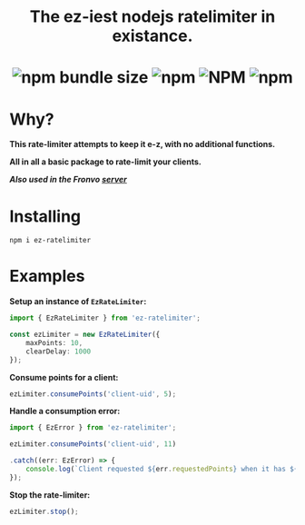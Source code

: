 <h1 align='center'>The ez-iest nodejs ratelimiter in existance.</h1>

<h1 align='center'>

![npm bundle size](https://img.shields.io/bundlephobia/min/ez-ratelimiter?style=for-the-badge) ![npm](https://img.shields.io/npm/dm/ez-ratelimiter?style=for-the-badge) ![NPM](https://img.shields.io/npm/l/ez-ratelimiter?style=for-the-badge) ![npm](https://img.shields.io/npm/v/ez-ratelimiter?style=for-the-badge)

# Why?

**This rate-limiter attempts to keep it e-z, with no additional functions.**

**All in all a basic package to rate-limit your clients.**

***Also used in the Fronvo [server](https://github.com/Fronvo/fronvo)***

# Installing

`npm i ez-ratelimiter`

# Examples

**Setup an instance of `EzRateLimiter`:**

```ts
import { EzRateLimiter } from 'ez-ratelimiter';

const ezLimiter = new EzRateLimiter({
    maxPoints: 10,
    clearDelay: 1000
});
```

**Consume points for a client:**
```ts
ezLimiter.consumePoints('client-uid', 5);
```

**Handle a consumption error:**

```ts
import { EzError } from 'ez-ratelimiter';

ezLimiter.consumePoints('client-uid', 11)

.catch((err: EzError) => {
    console.log(`Client requested ${err.requestedPoints} when it has ${err.currentPoints} and maxPoints are ${err.maxPoints}`);
});
```

**Stop the rate-limiter:**

```ts
ezLimiter.stop();
```
